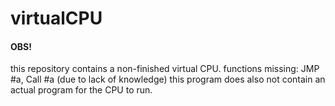 # virtualCPU

#### OBS!
this repository contains a non-finished virtual CPU.
functions missing: JMP #a, Call #a (due to lack of knowledge)
this program does also not contain an actual program for the CPU to run.
